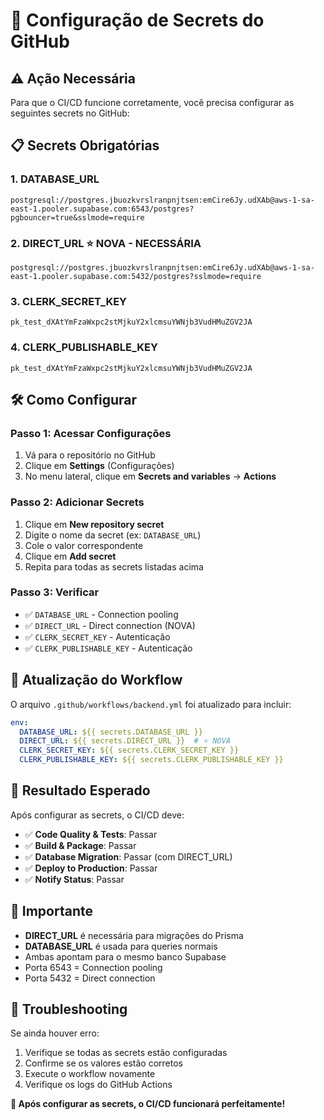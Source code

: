 # 🔐 Configuração de Secrets do GitHub

## ⚠️ **Ação Necessária**

Para que o CI/CD funcione corretamente, você precisa configurar as seguintes secrets no GitHub:

## 📋 **Secrets Obrigatórias**

### 1. **DATABASE_URL**
```
postgresql://postgres.jbuozkvrslranpnjtsen:emCire6Jy.udXAb@aws-1-sa-east-1.pooler.supabase.com:6543/postgres?pgbouncer=true&sslmode=require
```

### 2. **DIRECT_URL** ⭐ **NOVA - NECESSÁRIA**
```
postgresql://postgres.jbuozkvrslranpnjtsen:emCire6Jy.udXAb@aws-1-sa-east-1.pooler.supabase.com:5432/postgres?sslmode=require
```

### 3. **CLERK_SECRET_KEY**
```
pk_test_dXAtYmFzaWxpc2stMjkuY2xlcmsuYWNjb3VudHMuZGV2JA
```

### 4. **CLERK_PUBLISHABLE_KEY**
```
pk_test_dXAtYmFzaWxpc2stMjkuY2xlcmsuYWNjb3VudHMuZGV2JA
```

## 🛠️ **Como Configurar**

### **Passo 1: Acessar Configurações**
1. Vá para o repositório no GitHub
2. Clique em **Settings** (Configurações)
3. No menu lateral, clique em **Secrets and variables** → **Actions**

### **Passo 2: Adicionar Secrets**
1. Clique em **New repository secret**
2. Digite o nome da secret (ex: `DATABASE_URL`)
3. Cole o valor correspondente
4. Clique em **Add secret**
5. Repita para todas as secrets listadas acima

### **Passo 3: Verificar**
- ✅ `DATABASE_URL` - Connection pooling
- ✅ `DIRECT_URL` - Direct connection (NOVA)
- ✅ `CLERK_SECRET_KEY` - Autenticação
- ✅ `CLERK_PUBLISHABLE_KEY` - Autenticação

## 🔄 **Atualização do Workflow**

O arquivo `.github/workflows/backend.yml` foi atualizado para incluir:

```yaml
env:
  DATABASE_URL: ${{ secrets.DATABASE_URL }}
  DIRECT_URL: ${{ secrets.DIRECT_URL }}  # ⭐ NOVA
  CLERK_SECRET_KEY: ${{ secrets.CLERK_SECRET_KEY }}
  CLERK_PUBLISHABLE_KEY: ${{ secrets.CLERK_PUBLISHABLE_KEY }}
```

## 🎯 **Resultado Esperado**

Após configurar as secrets, o CI/CD deve:
- ✅ **Code Quality & Tests**: Passar
- ✅ **Build & Package**: Passar  
- ✅ **Database Migration**: Passar (com DIRECT_URL)
- ✅ **Deploy to Production**: Passar
- ✅ **Notify Status**: Passar

## 🚨 **Importante**

- **DIRECT_URL** é necessária para migrações do Prisma
- **DATABASE_URL** é usada para queries normais
- Ambas apontam para o mesmo banco Supabase
- Porta 6543 = Connection pooling
- Porta 5432 = Direct connection

## 🔧 **Troubleshooting**

Se ainda houver erro:
1. Verifique se todas as secrets estão configuradas
2. Confirme se os valores estão corretos
3. Execute o workflow novamente
4. Verifique os logs do GitHub Actions

**🎉 Após configurar as secrets, o CI/CD funcionará perfeitamente!**
